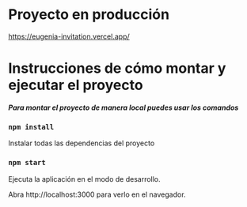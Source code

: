 # Proyecto en producción
https://eugenia-invitation.vercel.app/

#  Instrucciones de cómo montar y ejecutar el proyecto
##### Para montar el proyecto de manera local puedes usar los comandos

### `npm install`

Instalar todas las dependencias del proyecto

### `npm start`

Ejecuta la aplicación en el modo de desarrollo.

Abra http://localhost:3000 para verlo en el navegador.
